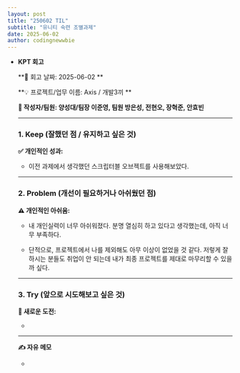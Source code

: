 ```yaml
---
layout: post
title: "250602 TIL"
subtitle: "유니티 숙련 조별과제"
date: 2025-06-02
author: codingnewwbie
---
```


- **KPT 회고**
    
    **📅 회고 날짜: 2025-06-02 **
    
    **💡 프로젝트/업무 이름: Axis / 개발3끼 **
    
    **👥 작성자/팀원: 양성대/팀장 이준영, 팀원 방은성, 전현오, 장혁준, 안효빈**
    
    ---
    
    ### **1. Keep (잘했던 점 / 유지하고 싶은 것)**
    
    **✅ 개인적인 성과:**
    
    - 이전 과제에서 생각했던 스크립터블 오브젝트를 사용해보았다.

    
    ---
    
    ### **2. Problem (개선이 필요하거나 아쉬웠던 점)**
    
    **⚠️ 개인적인 아쉬움:**
    
    - 내 개인실력이 너무 아쉬워졌다. 분명 열심히 하고 있다고 생각했는데, 아직 너무 부족하다.
    
    - 단적으로, 프로젝트에서 나를 제외해도 아무 이상이 없었을 것 같다. 저렇게 잘 하시는 분들도 취업이 안 되는데 내가 최종 프로젝트를 제대로 마무리할 수 있을까 싶다. 
    

    ---
    
    ### **3. Try (앞으로 시도해보고 싶은 것)**
    
    **🌟 새로운 도전:**
    
    - 


    ---
    
    **✍️ 자유 메모**
    
    - 
